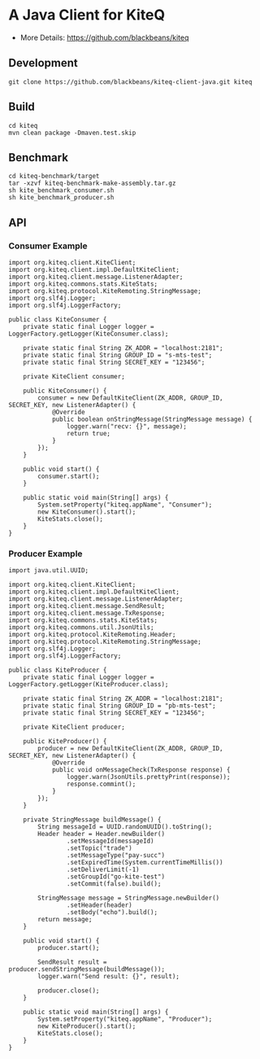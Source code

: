 # A Java Client for KiteQ
* More Details: https://github.com/blackbeans/kiteq

## Development

    git clone https://github.com/blackbeans/kiteq-client-java.git kiteq
    
## Build

    cd kiteq
    mvn clean package -Dmaven.test.skip
    
## Benchmark

    cd kiteq-benchmark/target
    tar -xzvf kiteq-benchmark-make-assembly.tar.gz
    sh kite_benchmark_consumer.sh
    sh kite_benchmark_producer.sh

## API

### Consumer Example

    import org.kiteq.client.KiteClient;
    import org.kiteq.client.impl.DefaultKiteClient;
    import org.kiteq.client.message.ListenerAdapter;
    import org.kiteq.commons.stats.KiteStats;
    import org.kiteq.protocol.KiteRemoting.StringMessage;
    import org.slf4j.Logger;
    import org.slf4j.LoggerFactory;
    
    public class KiteConsumer {
        private static final Logger logger = LoggerFactory.getLogger(KiteConsumer.class);
        
        private static final String ZK_ADDR = "localhost:2181";
        private static final String GROUP_ID = "s-mts-test";
        private static final String SECRET_KEY = "123456";
        
        private KiteClient consumer;
        
        public KiteConsumer() {
            consumer = new DefaultKiteClient(ZK_ADDR, GROUP_ID, SECRET_KEY, new ListenerAdapter() {
                @Override
                public boolean onStringMessage(StringMessage message) {
                    logger.warn("recv: {}", message);
                    return true;
                }
            });
        }
        
        public void start() {
            consumer.start();
        }
        
        public static void main(String[] args) {
            System.setProperty("kiteq.appName", "Consumer");
            new KiteConsumer().start();
            KiteStats.close();
        }
    }

### Producer Example

    import java.util.UUID;
    
    import org.kiteq.client.KiteClient;
    import org.kiteq.client.impl.DefaultKiteClient;
    import org.kiteq.client.message.ListenerAdapter;
    import org.kiteq.client.message.SendResult;
    import org.kiteq.client.message.TxResponse;
    import org.kiteq.commons.stats.KiteStats;
    import org.kiteq.commons.util.JsonUtils;
    import org.kiteq.protocol.KiteRemoting.Header;
    import org.kiteq.protocol.KiteRemoting.StringMessage;
    import org.slf4j.Logger;
    import org.slf4j.LoggerFactory;
    
    public class KiteProducer {
        private static final Logger logger = LoggerFactory.getLogger(KiteProducer.class);
        
        private static final String ZK_ADDR = "localhost:2181";
        private static final String GROUP_ID = "pb-mts-test";
        private static final String SECRET_KEY = "123456";
        
        private KiteClient producer;
        
        public KiteProducer() {
            producer = new DefaultKiteClient(ZK_ADDR, GROUP_ID, SECRET_KEY, new ListenerAdapter() {
                @Override
                public void onMessageCheck(TxResponse response) {
                    logger.warn(JsonUtils.prettyPrint(response));
                    response.commint();
                }
            });
        }
        
        private StringMessage buildMessage() {
            String messageId = UUID.randomUUID().toString();
            Header header = Header.newBuilder()
                    .setMessageId(messageId)
                    .setTopic("trade")
                    .setMessageType("pay-succ")
                    .setExpiredTime(System.currentTimeMillis())
                    .setDeliverLimit(-1)
                    .setGroupId("go-kite-test")
                    .setCommit(false).build();
            
            StringMessage message = StringMessage.newBuilder()
                    .setHeader(header)
                    .setBody("echo").build();
            return message;
        }
        
        public void start() {
            producer.start();
            
            SendResult result = producer.sendStringMessage(buildMessage());
            logger.warn("Send result: {}", result);
            
            producer.close();
        }
        
        public static void main(String[] args) {
            System.setProperty("kiteq.appName", "Producer");
            new KiteProducer().start();
            KiteStats.close();
        }
    }